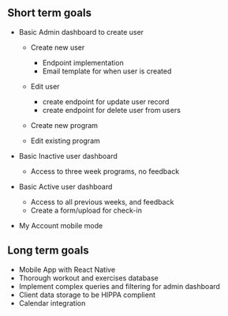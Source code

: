 ## Short term goals

- Basic Admin dashboard to create user

  - Create new user

    - Endpoint implementation
    - Email template for when user is created

  - Edit user

    - create endpoint for update user record
    - create endpoint for delete user from users

  - Create new program
  - Edit existing program

- Basic Inactive user dashboard

  - Access to three week programs, no feedback

- Basic Active user dashboard

  - Access to all previous weeks, and feedback
  - Create a form/upload for check-in

- My Account mobile mode

## Long term goals

- Mobile App with React Native
- Thorough workout and exercises database
- Implement complex queries and filtering for admin dashboard
- Client data storage to be HIPPA complient
- Calendar integration
